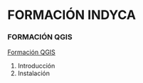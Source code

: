 # FORMACIÓN INDYCA




### FORMACIÓN QGIS 
[Formación QGIS](Formación-QGIS/Lección%201.%20Introducción%20a%20QGIS.md)


1. Introducción
2. Instalación

